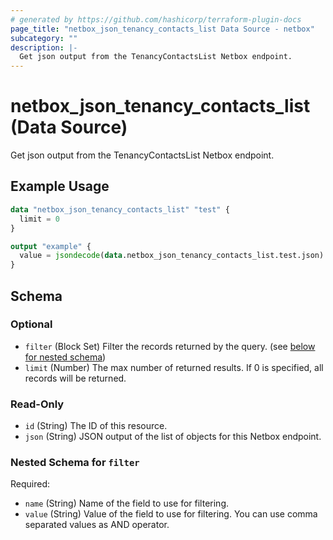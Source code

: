 ```yaml
---
# generated by https://github.com/hashicorp/terraform-plugin-docs
page_title: "netbox_json_tenancy_contacts_list Data Source - netbox"
subcategory: ""
description: |-
  Get json output from the TenancyContactsList Netbox endpoint.
---
```


# netbox_json_tenancy_contacts_list (Data Source)

Get json output from the TenancyContactsList Netbox endpoint.

## Example Usage

```terraform
data "netbox_json_tenancy_contacts_list" "test" {
  limit = 0
}

output "example" {
  value = jsondecode(data.netbox_json_tenancy_contacts_list.test.json)
}
```

<!-- schema generated by tfplugindocs -->
## Schema

### Optional

- `filter` (Block Set) Filter the records returned by the query. (see [below for nested schema](#nestedblock--filter))
- `limit` (Number) The max number of returned results. If 0 is specified, all records will be returned.

### Read-Only

- `id` (String) The ID of this resource.
- `json` (String) JSON output of the list of objects for this Netbox endpoint.

<a id="nestedblock--filter"></a>
### Nested Schema for `filter`

Required:

- `name` (String) Name of the field to use for filtering.
- `value` (String) Value of the field to use for filtering. You can use comma separated values as AND operator.
